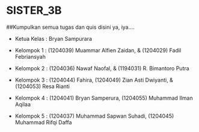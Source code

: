 # SISTER_3B
##Kumpulkan semua tugas dan quis disini ya, iya....

- Ketua Kelas : Bryan Sampurara

- Kelompok 1 : (1204039) Muammar Alfien Zaidan, & (1204029) Fadil Febriansyah

- Kelompok 2 : (1204036) Nawaf Naofal, & (1194031) R. Bimantoro Putra

- Kelompok 3 : (1204044)	Fahira, (1204049)	Zian Asti Dwiyanti, & (1204053)	Resa Rianti

- Kelompok 4 : (1204041) Bryan Samperura, (1204055) Muhammad Ilman Aqilaa

- Kelompok 5 : (1204037) Muhammad Sapwan Suhadi, (1204045) Muhammad Rifqi Daffa
